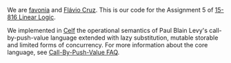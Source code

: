 We are [favonia](http://favonia.org/) and [Flávio Cruz](http://www.cs.cmu.edu/~fmfernan/).
This is our code for the Assignment 5 of [15-816 Linear Logic](http://www.cs.cmu.edu/~fp/courses/15816-s12/).

We implemented in [Celf](http://clf.github.com/celf/) the operational semantics of Paul Blain Levy's
call-by-push-value language extended with lazy substitution,
mutable storable and limited forms of concurrency.
For more information about the core language,
see [Call-By-Push-Value FAQ](http://www.cs.bham.ac.uk/~pbl/cbpv.html).
